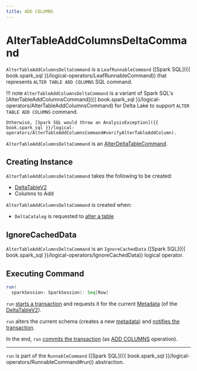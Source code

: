```yaml
---
title: ADD COLUMNS
---
```


# AlterTableAddColumnsDeltaCommand

`AlterTableAddColumnsDeltaCommand` is a `LeafRunnableCommand` ([Spark SQL]({{ book.spark_sql }}/logical-operators/LeafRunnableCommand)) that represents `ALTER TABLE ADD COLUMNS` SQL command.

!!! note
    `AlterTableAddColumnsDeltaCommand` is a variant of Spark SQL's [AlterTableAddColumnsCommand]({{ book.spark_sql }}/logical-operators/AlterTableAddColumnsCommand) for Delta Lake to support `ALTER TABLE ADD COLUMNS` command.

    Otherwise, [Spark SQL would throw an AnalysisException]({{ book.spark_sql }}/logical-operators/AlterTableAddColumnsCommand#verifyAlterTableAddColumn).

`AlterTableAddColumnsDeltaCommand` is an [AlterDeltaTableCommand](AlterDeltaTableCommand.md).

## Creating Instance

`AlterTableAddColumnsDeltaCommand` takes the following to be created:

* <span id="table"> [DeltaTableV2](AlterDeltaTableCommand.md#table)
* <span id="colsToAddWithPosition"> Columns to Add

`AlterTableAddColumnsDeltaCommand` is created when:

* `DeltaCatalog` is requested to [alter a table](../../DeltaCatalog.md#alterTable)

## <span id="IgnoreCachedData"> IgnoreCachedData

`AlterTableAddColumnsDeltaCommand` is an `IgnoreCachedData` ([Spark SQL]({{ book.spark_sql }}/logical-operators/IgnoreCachedData)) logical operator.

## <span id="run"> Executing Command

```scala
run(
  sparkSession: SparkSession): Seq[Row]
```

`run` [starts a transaction](AlterDeltaTableCommand.md#startTransaction) and requests it for the current [Metadata](../../OptimisticTransactionImpl.md#metadata) (of the [DeltaTableV2](#table)).

`run` alters the current schema (creates a new [metadata](../../Metadata.md#schemaString)) and [notifies the transaction](../../OptimisticTransactionImpl.md#updateMetadata).

In the end, `run` [commits the transaction](AlterDeltaTableCommand.md#commit) (as [ADD COLUMNS](../../Operation.md#AddColumns) operation).

---

`run` is part of the `RunnableCommand` ([Spark SQL]({{ book.spark_sql }}/logical-operators/RunnableCommand#run)) abstraction.

